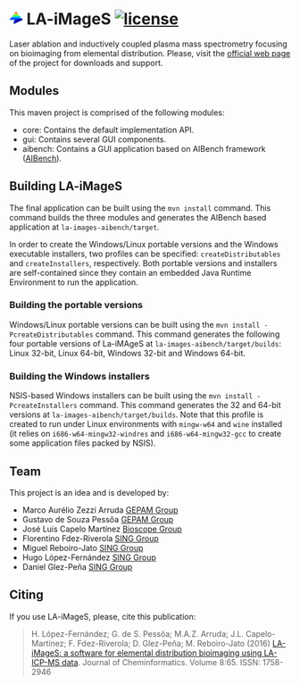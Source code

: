 ![Logo](la-images.png) LA-iMageS [![license](https://img.shields.io/badge/LICENSE-GPLv3-blue.svg)]()
=================================
Laser ablation and inductively coupled plasma mass spectrometry focusing on bioimaging from elemental distribution. Please, visit the [official web page](http://www.la-images.net) of the project for downloads and support.

Modules
-------
This maven project is comprised of the following modules:
* core: Contains the default implementation API.
* gui: Contains several GUI components.
* aibench: Contains a GUI application based on AIBench framework ([AIBench](http://www.aibench.org/)).

Building LA-iMageS
----
The final application can be built using the `mvn install` command. This command builds the three modules and generates the AIBench based application at `la-images-aibench/target`.

In order to create the Windows/Linux portable versions and the Windows executable installers, two profiles can be specified: `createDistributables` and `createInstallers`, respectively. Both portable versions and installers are self-contained since they contain an embedded Java Runtime Environment to run the application.

### Building the portable versions
Windows/Linux portable versions can be built using the `mvn install -PcreateDistributables` command. This command generates the following four portable versions of La-iMAgeS at `la-images-aibench/target/builds`: Linux 32-bit, Linux 64-bit, Windows 32-bit and Windows 64-bit.

### Building the Windows installers
NSIS-based Windows installers can be built using the `mvn install -PcreateInstallers` command. This command generates the 32 and 64-bit versions at `la-images-aibench/target/builds`. Note that this profile is created to run under Linux environments with `mingw-w64` and `wine` installed (it relies on `i686-w64-mingw32-windres` and `i686-w64-mingw32-gcc` to create some application files packed by NSIS).

Team
----
This project is an idea and is developed by:
* Marco Aurélio Zezzi Arruda [GEPAM Group](http://gepam.iqm.unicamp.br/)
* Gustavo de Souza Pessôa [GEPAM Group](http://gepam.iqm.unicamp.br/)
* José Luis Capelo Martínez [Bioscope Group](http://www.bioscopegroup.org/)
* Florentino Fdez-Riverola [SING Group](http://sing.ei.uvigo.es)
* Miguel Reboiro-Jato [SING Group](http://sing.ei.uvigo.es)
* Hugo López-Fernández [SING Group](http://sing.ei.uvigo.es)
* Daniel Glez-Peña [SING Group](http://sing.ei.uvigo.es)

Citing
------
If you use LA-iMageS, please, cite this publication:

>H. López-Fernández; G. de S. Pessôa; M.A.Z. Arruda; J.L. Capelo-Martínez; F. Fdez-Riverola; D. Glez-Peña; M. Reboiro-Jato (2016) [LA-iMageS: a software for elemental distribution bioimaging using LA-ICP-MS data](http://dx.doi.org/10.1186/s13321-016-0178-7). Journal of Cheminformatics. Volume 8:65. ISSN: 1758-2946
